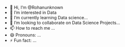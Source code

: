 - 👋 Hi, I’m @Rohanunknown
- 👀 I’m interested in Data
- 🌱 I’m currently learning Data science...
- 💞️ I’m looking to collaborate on Data Science Projects...
- 📫 How to reach me ...
- 😄 Pronouns: ...
- ⚡ Fun fact: ...

<!---
Rohanunknown/Rohanunknown is a ✨ special ✨ repository because its `README.md` (this file) appears on your GitHub profile.
You can click the Preview link to take a look at your changes.
--->
